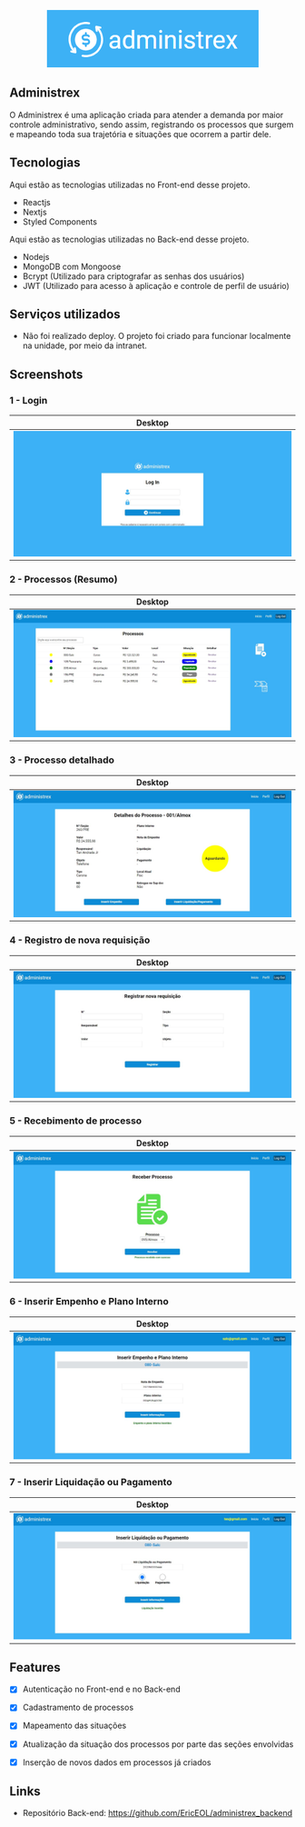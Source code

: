 <p align="center">
  <img src="https://github.com/EricEOL/administrex/blob/main/public/logo-whole.png" />
</p>

## Administrex
 
O Administrex é uma aplicação criada para atender a demanda por maior controle administrativo, sendo assim, registrando os processos que surgem e mapeando toda sua trajetória e situações que ocorrem a partir dele.
 
 
## Tecnologias 
 
Aqui estão as tecnologias utilizadas no Front-end desse projeto.
 
* Reactjs
* Nextjs
* Styled Components 

Aqui estão as tecnologias utilizadas no Back-end desse projeto.
 
* Nodejs
* MongoDB com Mongoose
* Bcrypt (Utilizado para criptografar as senhas dos usuários)
* JWT (Utilizado para acesso à aplicação e controle de perfil de usuário)

## Serviços utilizados
 
* Não foi realizado deploy. O projeto foi criado para funcionar localmente na unidade, por meio da intranet.

## Screenshots

### 1 - Login

| Desktop  |
|---|
| ![Login_screen_de](https://github.com/EricEOL/administrex/blob/main/public/screenshots/login_de.jpg)  |

### 2 - Processos (Resumo)

| Desktop  |
|---|
| ![Process_screen_de](https://github.com/EricEOL/administrex/blob/main/public/screenshots/process_de.jpg)  |

### 3 - Processo detalhado

| Desktop  |
|---|
| ![Details_screen_de](https://github.com/EricEOL/administrex/blob/main/public/screenshots/details_de.jpg)  |

### 4 - Registro de nova requisição

| Desktop  |
|---|
| ![Register_screen_de](https://github.com/EricEOL/administrex/blob/main/public/screenshots/register_req_de.jpg)  |

### 5 - Recebimento de processo

| Desktop  |
|---|
| ![Receive_screen_de](https://github.com/EricEOL/administrex/blob/main/public/screenshots/receive_de.jpg)  |

### 6 - Inserir Empenho e Plano Interno

| Desktop  |
|---|
| ![emp_screen_de](https://github.com/EricEOL/administrex/blob/main/public/screenshots/emp_de.jpg)  |

### 7 - Inserir Liquidação ou Pagamento

| Desktop  |
|---|
| ![liquidpay_screen_de](https://github.com/EricEOL/administrex/blob/main/public/screenshots/liquidpay_de.jpg)  |

## Features

  - [x] Autenticação no Front-end e no Back-end
  - [x] Cadastramento de processos
  - [x] Mapeamento das situações
  - [x] Atualização da situação dos processos por parte das seções envolvidas
  - [x] Inserção de novos dados em processos já criados


## Links
 
  - Repositório Back-end: https://github.com/EricEOL/administrex_backend
